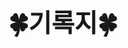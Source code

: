 ## <h1 style="font-size: 40px;">🍀기록지🍀</h1> 




<!--
**kwon0308/kwon0308** is a ✨ _special_ ✨ repository because its `README.md` (this file) appears on your GitHub profile.
https://i.pinimg.com/originals/63/0c/27/630c27b7b919c5ff9f9477d831af0bb6.jpg
Here are some ideas to get you started:

- 🔭 I’m currently working on ...
- 🌱 I’m currently learning ...
- 👯 I’m looking to collaborate on ...
- 🤔 I’m looking for help with ...
- 💬 Ask me about ...
- 📫 How to reach me: ...
- 😄 Pronouns: ...
- ⚡ Fun fact: ...
-->

